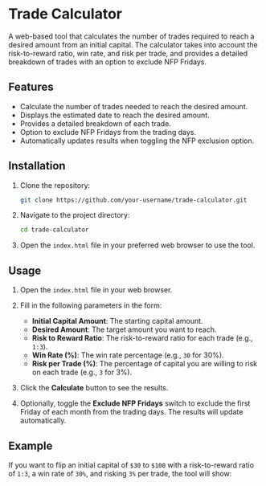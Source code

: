 # Trade Calculator

A web-based tool that calculates the number of trades required to reach a desired amount from an initial capital. The calculator takes into account the risk-to-reward ratio, win rate, and risk per trade, and provides a detailed breakdown of trades with an option to exclude NFP Fridays.

## Features

- Calculate the number of trades needed to reach the desired amount.
- Displays the estimated date to reach the desired amount.
- Provides a detailed breakdown of each trade.
- Option to exclude NFP Fridays from the trading days.
- Automatically updates results when toggling the NFP exclusion option.

## Installation

1. Clone the repository:

    ```bash
    git clone https://github.com/your-username/trade-calculator.git
    ```

2. Navigate to the project directory:

    ```bash
    cd trade-calculator
    ```

3. Open the `index.html` file in your preferred web browser to use the tool.

## Usage

1. Open the `index.html` file in your web browser.

2. Fill in the following parameters in the form:
    - **Initial Capital Amount**: The starting capital amount.
    - **Desired Amount**: The target amount you want to reach.
    - **Risk to Reward Ratio**: The risk-to-reward ratio for each trade (e.g., `1:3`).
    - **Win Rate (%)**: The win rate percentage (e.g., `30` for 30%).
    - **Risk per Trade (%)**: The percentage of capital you are willing to risk on each trade (e.g., `3` for 3%).

3. Click the **Calculate** button to see the results.

4. Optionally, toggle the **Exclude NFP Fridays** switch to exclude the first Friday of each month from the trading days. The results will update automatically.

## Example

If you want to flip an initial capital of `$30` to `$100` with a risk-to-reward ratio of `1:3`, a win rate of `30%`, and risking `3%` per trade, the tool will show:

